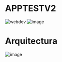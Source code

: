 # APPTESTV2
![webdev](https://github.com/FreddyArreagaM/APP_TEST_V2/assets/127709400/50f51eb4-6ec1-4c3f-9f36-f3d6aaa3f481)
![image](https://github.com/FreddyArreagaM/APP_TEST_V2/assets/127709400/b261d58c-7ca7-4aa2-9e85-0dad26232516)


# Arquitectura

![image](https://github.com/FreddyArreagaM/APP_TEST_V2/assets/127709400/7b2de706-9c73-4490-80af-4ab585a12b7d)







